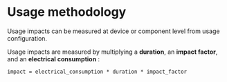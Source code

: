 # Usage methodology

Usage impacts can be measured at device or component level from usage configuration. 

Usage impacts are measured by multiplying a **duration**, an **impact factor**, and an **electrical consumption** :

```impact = electrical_consumption * duration * impact_factor```

